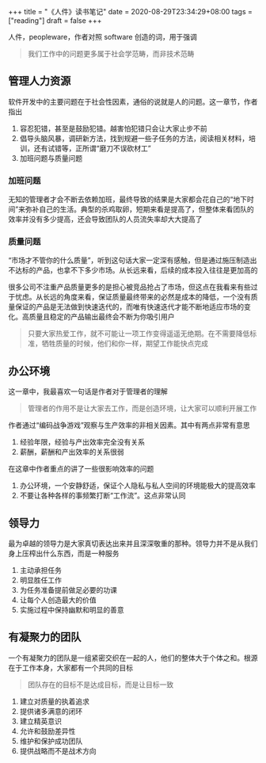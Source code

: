 +++
title = "《人件》读书笔记"
date = 2020-08-29T23:34:29+08:00
tags = ["reading"]
draft = false
+++

人件，peopleware，作者对照 software 创造的词，用于强调

> 我们工作中的问题更多属于社会学范畴，而非技术范畴

<!--more-->

## 管理人力资源

软件开发中的主要问题在于社会性因素，通俗的说就是人的问题。这一章节，作者指出

1. 容忍犯错，甚至是鼓励犯错。越害怕犯错只会让大家止步不前
2. 倡导头脑风暴，调研新方法，找到规避一些子任务的方法，阅读相关材料，培训，还有试错等，正所谓“磨刀不误砍材工”
3. 加班问题与质量问题

### 加班问题

无知的管理者才会不断去依赖加班，最终导致的结果是大家都会花自己的“地下时间”来弥补自己的生活。典型的杀鸡取卵，短期来看是提高了，但整体来看团队的效率并没有多少提高，还会导致团队的人员流失率却大大提高了

### 质量问题

“市场才不管你的什么质量”，听到这句话大家一定深有感触，但是通过施压制造出不达标的产品，也拿不下多少市场。从长远来看，后续的成本投入往往是更加高的

很多公司不注重产品质量更多的是担心被竞品抢占了市场，但这点在我看来有些过于忧虑。从长远的角度来看，保证质量最终带来的必然是成本的降低，一个没有质量保证的产品是无法做到快速迭代的，而唯有快速迭代才能不断地适应市场的变化。高质量且稳定的产品输出最终会不断为你吸引用户

> 只要大家热爱工作，就不可能让一项工作变得遥遥无绝期。在不需要降低标准，牺牲质量的时候，他们和你一样，期望工作能快点完成

## 办公环境

这一章中，我最喜欢一句话是作者对于管理者的理解

> 管理者的作用不是让大家去工作，而是创造环境，让大家可以顺利开展工作

作者通过“编码战争游戏”观察与生产效率的非相关因素。其中有两点非常有意思

1. 经验年限，经验与产出效率完全没有关系
2. 薪酬，薪酬和产出效率的关系很弱

在这章中作者重点的讲了一些很影响效率的问题

1. 办公环境，一个安静舒适，保证个人隐私与私人空间的环境能极大的提高效率
2. 不要让各种各样的事频繁打断“工作流”。这点非常认同

## 领导力

最为卓越的领导力是大家真切表达出来并且深深敬重的那种。领导力并不是从我们身上压榨出什么东西，而是一种服务

1. 主动承担任务
2. 明显胜任工作
3. 为任务准备提前做足必要的功课
4. 让每个人创造最大的价值
5. 实施过程中保持幽默和明显的善意

## 有凝聚力的团队

一个有凝聚力的团队是一组紧密交织在一起的人，他们的整体大于个体之和。根源在于工作本身，大家都有一个共同的目标

> 团队存在的目标不是达成目标，而是让目标一致

1. 建立对质量的执着追求
2. 提供诸多满意的闭环
3. 建立精英意识
4. 允许和鼓励差异性
5. 维护和保护成功团队
6. 提供战略而不是战术方向
